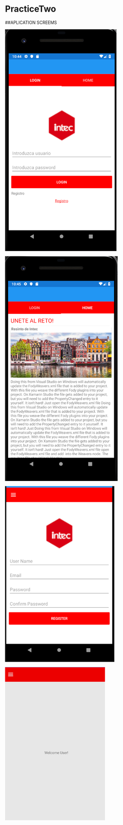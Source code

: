# PracticeTwo

##APLICATION SCREEMS 

![alt text](https://github.com/emysaul/PtracticeTwo/blob/master/Pics/One.PNG)

![alt text](https://github.com/emysaul/PtracticeTwo/blob/master/Pics/Two.PNG)

![alt text](https://github.com/emysaul/PtracticeTwo/blob/master/Pics/Trhee.PNG)

![alt text](https://github.com/emysaul/PtracticeTwo/blob/master/Pics/Four.PNG)
